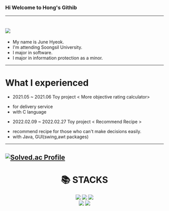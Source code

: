 ### Hi Welcome to Hong's Githib

<!--
**hongjunehuke/hongjunehuke** is a ✨ _special_ ✨ repository because its `README.md` (this file) appears on your GitHub profile.

Here are some ideas to get you started:

- 🔭 I’m currently working on ...
- 🌱 I’m currently learning ...
- 👯 I’m looking to collaborate on ...
- 🤔 I’m looking for help with ...
- 💬 Ask me about ...
- 📫 How to reach me: ...
- 😄 Pronouns: ...
- ⚡ Fun fact: ...
-->
---
# <img src="https://img.shields.io/badge/Me-00A98F?style=flat&logo=Me&logoColor=00A98F"/>
* My name is June Hyeok.
* I'm attending Soongsil University.
* I major in software.
* I major in information protection as a minor.
---
# What I experienced
- 2021.05 ~ 2021.06
Toy project 
< More objective rating calculator> 
* for delivery service 
* with C language
- 2022.02.09 ~ 2022.02.27
Toy project
< Recommend Recipe >
* recommend recipe for those who can't make decisions easily.
* with Java, GUI(swing,awt packages)
---
[![Solved.ac Profile](http://mazassumnida.wtf/api/generate_badge?boj=lms7802)](https://solved.ac/lsm7802)
---
<div align=center><h1>📚 STACKS</h1></div>
<div align=center> 
  <img src="https://img.shields.io/badge/java-007396?style=for-the-badge&logo=java&logoColor=white"> 
  <img src="https://img.shields.io/badge/c++-00599C?style=for-the-badge&logo=c%2B%2B&logoColor=white">
  <img src="https://img.shields.io/badge/python-3776AB?style=for-the-badge&logo=python&logoColor=white"> 
  <br>
  <img src="https://img.shields.io/badge/github-181717?style=for-the-badge&logo=github&logoColor=white">
  <img src="https://img.shields.io/badge/git-F05032?style=for-the-badge&logo=git&logoColor=white">
  <br>
</div>
